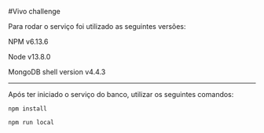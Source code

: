 #Vivo challenge

Para rodar o serviço foi utilizado as seguintes versões:

NPM v6.13.6

Node v13.8.0

MongoDB shell version v4.4.3

---

Após ter iniciado o serviço do banco, utilizar os seguintes comandos:

``npm install``

``npm run local``
